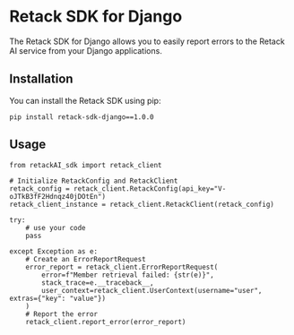 # Retack SDK for Django

The Retack SDK for Django allows you to easily report errors to the Retack AI service from your Django applications.

## Installation

You can install the Retack SDK using pip:

    pip install retack-sdk-django==1.0.0

## Usage

    from retackAI_sdk import retack_client

    # Initialize RetackConfig and RetackClient
    retack_config = retack_client.RetackConfig(api_key="V-oJTkB3fF2Hdnqz40jDOtEn")
    retack_client_instance = retack_client.RetackClient(retack_config)

    try:
        # use your code 
        pass

    except Exception as e:
        # Create an ErrorReportRequest
        error_report = retack_client.ErrorReportRequest(
            error=f"Member retrieval failed: {str(e)}",
            stack_trace=e.__traceback__,
            user_context=retack_client.UserContext(username="user", extras={"key": "value"})
        )
        # Report the error
        retack_client.report_error(error_report)

